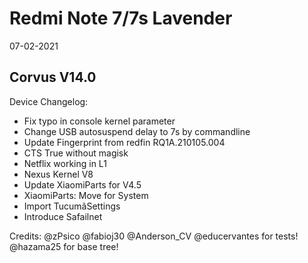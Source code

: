 # Redmi Note 7/7s Lavender 

07-02-2021

## Corvus V14.0
Device Changelog:

* Fix typo in console kernel parameter
* Change USB autosuspend delay to 7s by commandline
* Update Fingerprint from redfin RQ1A.210105.004
* CTS True without magisk
* Netflix working in L1
* Nexus Kernel V8
* Update XiaomiParts for V4.5
* XiaomiParts: Move for System
* Import TucumãSettings
* Introduce Safailnet

Credits: 
@zPsico @fabioj30 @Anderson_CV @educervantes for tests!
@hazama25 for base tree!
